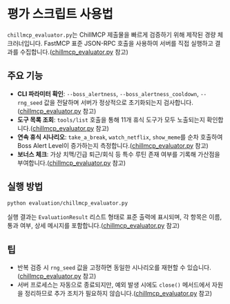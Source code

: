 # 평가 스크립트 사용법

`chillmcp_evaluator.py`는 ChillMCP 제출물을 빠르게 검증하기 위해 제작된 경량 체크러너입니다. FastMCP 표준 JSON-RPC 호출을 사용하여 서버를 직접 실행하고 결과를 수집합니다.([chillmcp_evaluator.py](./chillmcp_evaluator.py) 참고)

## 주요 기능

- **CLI 파라미터 확인**: `--boss_alertness`, `--boss_alertness_cooldown`, `--rng_seed` 값을 전달하며 서버가 정상적으로 초기화되는지 검사합니다.([chillmcp_evaluator.py](./chillmcp_evaluator.py) 참고)
- **도구 목록 조회**: `tools/list` 호출을 통해 11개 휴식 도구가 모두 노출되는지 확인합니다.([chillmcp_evaluator.py](./chillmcp_evaluator.py) 참고)
- **연속 휴식 시나리오**: `take_a_break`, `watch_netflix`, `show_meme`를 순차 호출하여 Boss Alert Level이 증가하는지 측정합니다.([chillmcp_evaluator.py](./chillmcp_evaluator.py) 참고)
- **보너스 체크**: 가상 치맥/긴급 퇴근/회식 등 특수 루틴 존재 여부를 기록해 가산점을 부여합니다.([chillmcp_evaluator.py](./chillmcp_evaluator.py) 참고)

## 실행 방법

```bash
python evaluation/chillmcp_evaluator.py
```

실행 결과는 `EvaluationResult` 리스트 형태로 표준 출력에 표시되며, 각 항목은 이름, 통과 여부, 상세 메시지를 포함합니다.([chillmcp_evaluator.py](./chillmcp_evaluator.py) 참고)

## 팁

- 반복 검증 시 `rng_seed` 값을 고정하면 동일한 시나리오를 재현할 수 있습니다.([chillmcp_evaluator.py](./chillmcp_evaluator.py) 참고)
- 서버 프로세스는 자동으로 종료되지만, 예외 발생 시에도 `close()` 메서드에서 자원을 정리하므로 추가 조치가 필요하지 않습니다.([chillmcp_evaluator.py](./chillmcp_evaluator.py) 참고)
